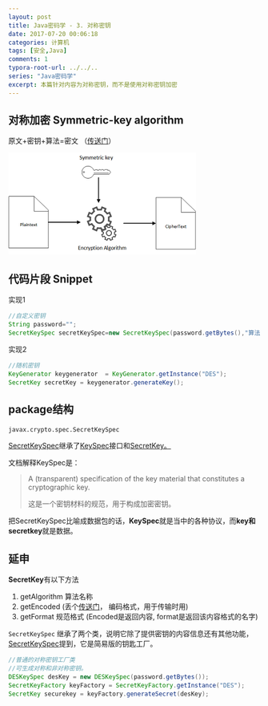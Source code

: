```yaml
---
layout: post
title: Java密码学 - 3. 对称密钥
date: 2017-07-20 00:06:18
categories: 计算机
tags: [安全,Java] 
comments: 1
typora-root-url: ../../..
series: "Java密码学"
excerpt: 本篇针对内容为对称密钥，而不是使用对称密钥加密
---
```


## 对称加密 Symmetric-key algorithm

原文+密钥+算法=密文 （[传送门](https://docs.aws.amazon.com/zh_cn/kms/latest/developerguide/crypto_overview.html)）

![Image result for Symmetric-key algorithm](/assets/blog_res/Symmetric_Key_Encryption_sm.png)

## 代码片段 Snippet

实现1

```java
//自定义密钥
String password="";
SecretKeySpec secretKeySpec=new SecretKeySpec(password.getBytes(),"算法名称");
```
实现2

```java
//随机密钥
KeyGenerator keygenerator  = KeyGenerator.getInstance("DES");
SecretKey secretKey = keygenerator.generateKey();
```

## package结构

`javax.crypto.spec.SecretKeySpec`

[SecretKeySpec](https://docs.oracle.com/javase/7/docs/api/javax/crypto/spec/SecretKeySpec.html)继承了[KeySpec](https://docs.oracle.com/javase/7/docs/api/java/security/spec/KeySpec.html)接口和[SecretKey。](https://docs.oracle.com/javase/7/docs/api/javax/crypto/SecretKey.html)

文档解释KeySpec是：

> A (transparent) specification of the key material that constitutes a cryptographic key.
>
> 这是一个密钥材料的规范，用于构成加密密钥。

把SecretKeySpec比喻成数据包的话，**KeySpec**就是当中的各种协议，而**key和secretkey**就是数据。

## 延申

**SecretKey**有以下方法

1. getAlgorithm 算法名称 
2. getEncoded  (丢个[传送门](https://docs.oracle.com/javase/7/docs/api/java/security/Key.html)， 编码格式，用于传输时用)
3. getFormat 规范格式 (Encoded是返回内容, format是返回该内容格式的名字)

`SecretKeySpec` 继承了两个类，说明它除了提供密钥的内容信息还有其他功能，[SecretKeySpec](https://docs.oracle.com/javase/7/docs/api/javax/crypto/spec/SecretKeySpec.html)提到，它是简易版的钥匙工厂。

```java
//普通的对称密钥工厂类
//可生成对称和非对称密钥。
DESKeySpec desKey = new DESKeySpec(password.getBytes());
SecretKeyFactory keyFactory = SecretKeyFactory.getInstance("DES");
SecretKey securekey = keyFactory.generateSecret(desKey);
```






